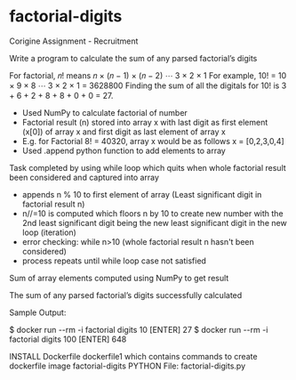 # factorial-digits
Corigine Assignment - Recruitment

Write a program to calculate the sum of any parsed factorial’s digits

For factorial, 𝑛! means 𝑛 × (𝑛 − 1) × (𝑛 − 2) ⋯ 3 × 2 × 1
For example, 10! = 10 × 9 × 8 ⋯ 3 × 2 × 1 = 3628800
Finding the sum of all the digitals for 10! is 3 + 6 + 2 + 8 + 8 + 0 + 0 = 27.

- Used NumPy to calculate factorial of number
- Factorial result (n) stored into array x with last digit as first element (x[0]) of array x and first digit as last element of array x
- E.g. for Factorial 8! = 40320, array x would be as follows x = [0,2,3,0,4]
- Used .append python function to add elements to array

Task completed by using while loop which quits when whole factorial result been considered and captured into array
- appends n % 10 to first element of array (Least significant digit in factorial result n)
- n//=10 is computed which floors n by 10 to create new number with the 2nd least significant digit being the new least significant digit in the new loop (iteration)
- error checking: while n>10 (whole factorial result n hasn't been considered)
- process repeats until while loop case not satisfied

Sum of array elements computed using NumPy to get result

The sum of any parsed factorial’s digits successfully calculated

Sample Output:

$ docker run --rm -i factorial digits
10 [ENTER]
27
$ docker run --rm -i factorial digits
100 [ENTER]
648

INSTALL Dockerfile dockerfile1 which contains commands to create dockerfile image factorial-digits
PYTHON File: factorial-digits.py




